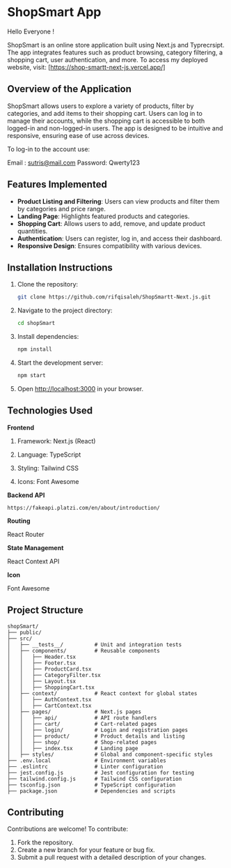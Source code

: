 # ShopSmart App

Hello Everyone !

ShopSmart is an online store application built using Next.js and Typrecrsipt. The app integrates features such as product browsing, category filtering, a shopping cart, user authentication, and more. To access my deployed website, visit: [https://shop-smartt-next-js.vercel.app/]

## Overview of the Application
ShopSmart allows users to explore a variety of products, filter by categories, and add items to their shopping cart. Users can log in to manage their accounts, while the shopping cart is accessible to both logged-in and non-logged-in users. The app is designed to be intuitive and responsive, ensuring ease of use across devices.

To log-in to the account use:

Email : sutris@mail.com
Password: Qwerty123
 

## Features Implemented
- **Product Listing and Filtering**: Users can view products and filter them by categories and price range.
- **Landing Page**: Highlights featured products and categories.
- **Shopping Cart**: Allows users to add, remove, and update product quantities.
- **Authentication**: Users can register, log in, and access their dashboard.
- **Responsive Design**: Ensures compatibility with various devices.

## Installation Instructions
1. Clone the repository:
   ```bash
   git clone https://github.com/rifqisaleh/ShopSmartt-Next.js.git
   ```
2. Navigate to the project directory:
   ```bash
   cd shopSmart
   ```
3. Install dependencies:
   ```bash
   npm install
   ```
4. Start the development server:
   ```bash
   npm start
   ```
5. Open [http://localhost:3000](http://localhost:3000) in your browser.

## Technologies Used

**Frontend**

   1. Framework: Next.js (React)

   2. Language: TypeScript

   3. Styling: Tailwind CSS

   4. Icons: Font Awesome


**Backend API**

   `https://fakeapi.platzi.com/en/about/introduction/`

 **Routing** 
 
   React Router

**State Management** 

   React Context API

**Icon** 

   Font Awesome

## Project Structure

```
shopSmart/
├── public/
├── src/
│   ├── __tests__/          # Unit and integration tests
│   ├── components/         # Reusable components
│   │   ├── Header.tsx
│   │   ├── Footer.tsx
│   │   ├── ProductCard.tsx
│   │   ├── CategoryFilter.tsx
│   │   ├── Layout.tsx
│   │   ├── ShoppingCart.tsx
│   ├── context/            # React context for global states
│   │   ├── AuthContext.tsx
│   │   ├── CartContext.tsx
│   ├── pages/              # Next.js pages
│   │   ├── api/            # API route handlers
│   │   ├── cart/           # Cart-related pages
│   │   ├── login/          # Login and registration pages
│   │   ├── product/        # Product details and listing
│   │   ├── shop/           # Shop-related pages
│   │   ├── index.tsx       # Landing page
│   ├── styles/             # Global and component-specific styles
├── .env.local              # Environment variables
├── .eslintrc               # Linter configuration
├── jest.config.js          # Jest configuration for testing
├── tailwind.config.js      # Tailwind CSS configuration
├── tsconfig.json           # TypeScript configuration
├── package.json            # Dependencies and scripts
```

## Contributing

Contributions are welcome! To contribute:

1. Fork the repository.
2. Create a new branch for your feature or bug fix.
3. Submit a pull request with a detailed description of your changes.



